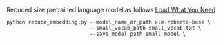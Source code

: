 Reduced size  pretrained language model as follows [Load What You Need](https://arxiv.org/abs/2010.05609)


```shell
python reduce_embedding.py --model_name_or_path xlm-roberta-base \
                           --small_vocab_path small_vocab.txt \
                           --save_model_path small_model \
```
